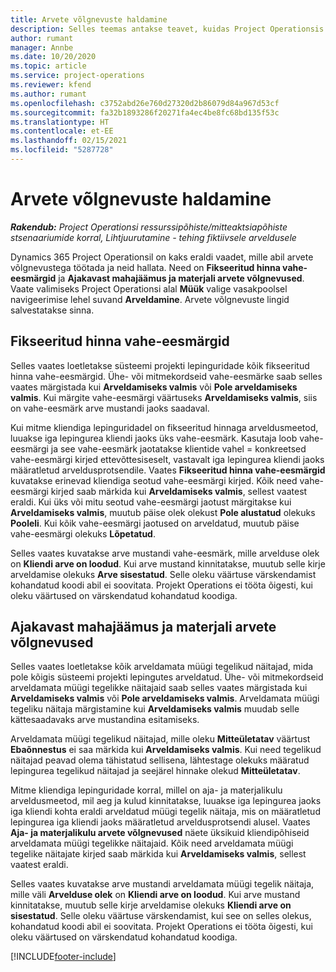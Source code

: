 ```yaml
---
title: Arvete võlgnevuste haldamine
description: Selles teemas antakse teavet, kuidas Project Operationsis arvete võlgnevusi vaadata ja nendega töötada.
author: rumant
manager: Annbe
ms.date: 10/20/2020
ms.topic: article
ms.service: project-operations
ms.reviewer: kfend
ms.author: rumant
ms.openlocfilehash: c3752abd26e760d27320d2b86079d84a967d53cf
ms.sourcegitcommit: fa32b1893286f20271fa4ec4be8fc68bd135f53c
ms.translationtype: HT
ms.contentlocale: et-EE
ms.lasthandoff: 02/15/2021
ms.locfileid: "5287728"
---
```

# <a name="manage-the-billing-backlog"></a>Arvete võlgnevuste haldamine

_**Rakendub:** Project Operationsi ressurssipõhiste/mitteaktsiapõhiste stsenaariumide korral,  Lihtjuurutamine - tehing fiktiivsele arveldusele_

Dynamics 365 Project Operationsil on kaks eraldi vaadet, mille abil arvete võlgnevustega töötada ja neid hallata. Need on **Fikseeritud hinna vahe-eesmärgid** ja **Ajakavast mahajäämus ja materjali arvete võlgnevused**. Vaate valimiseks Project Operationsi alal **Müük** valige vasakpoolsel navigeerimise lehel suvand **Arveldamine**. Arvete võlgnevuste lingid salvestatakse sinna.

## <a name="fixed-price-milestones"></a>Fikseeritud hinna vahe-eesmärgid

Selles vaates loetletakse süsteemi projekti lepinguridade kõik fikseeritud hinna vahe-eesmärgid. Ühe- või mitmekordseid vahe-eesmärke saab selles vaates märgistada kui **Arveldamiseks valmis** või **Pole arveldamiseks valmis**. Kui märgite vahe-eesmärgi väärtuseks **Arveldamiseks valmis**, siis on vahe-eesmärk arve mustandi jaoks saadaval.

Kui mitme kliendiga lepinguridadel on fikseeritud hinnaga arveldusmeetod, luuakse iga lepingurea kliendi jaoks üks vahe-eesmärk. Kasutaja loob vahe-eesmärgi ja see vahe-eesmärk jaotatakse klientide vahel = konkreetsed vahe-eesmärgi kirjed ettevõttesiseselt, vastavalt iga lepingurea kliendi jaoks määratletud arveldusprotsendile. Vaates **Fikseeritud hinna vahe-eesmärgid** kuvatakse erinevad kliendiga seotud vahe-eesmärgi kirjed. Kõik need vahe-eesmärgi kirjed saab märkida kui **Arveldamiseks valmis**, sellest vaatest eraldi. Kui üks või mitu seotud vahe-eesmärgi jaotust märgitakse kui **Arveldamiseks valmis**, muutub päise olek olekust **Pole alustatud** olekuks  **Pooleli**. Kui kõik vahe-eesmärgi jaotused on arveldatud, muutub päise vahe-eesmärgi olekuks **Lõpetatud**.

Selles vaates kuvatakse arve mustandi vahe-eesmärk, mille arvelduse olek on **Kliendi arve on loodud**. Kui arve mustand kinnitatakse, muutub selle kirje arveldamise olekuks **Arve sisestatud**. Selle oleku väärtuse värskendamist kohandatud koodi abil ei soovitata. Projekt Operations ei tööta õigesti, kui oleku väärtused on värskendatud kohandatud koodiga.

## <a name="time-and-material-billing-backlog"></a>Ajakavast mahajäämus ja materjali arvete võlgnevused

Selles vaates loetletakse kõik arveldamata müügi tegelikud näitajad, mida pole kõigis süsteemi projekti lepingutes arveldatud. Ühe- või mitmekordseid arveldamata müügi tegelikke näitajaid saab selles vaates märgistada kui **Arveldamiseks valmis** või **Pole arveldamiseks valmis**. Arveldamata müügi tegeliku näitaja märgistamine kui **Arveldamiseks valmis** muudab selle kättesaadavaks arve mustandina esitamiseks.

Arveldamata müügi tegelikud näitajad, mille oleku **Mitteületatav** väärtust **Ebaõnnestus** ei saa märkida kui **Arveldamiseks valmis**. Kui need tegelikud näitajad peavad olema tähistatud sellisena, lähtestage olekuks määratud lepingurea tegelikud näitajad ja seejärel hinnake olekud **Mitteületatav**.

Mitme kliendiga lepinguridade korral, millel on aja- ja materjalikulu arveldusmeetod, mil aeg ja kulud kinnitatakse, luuakse iga lepingurea jaoks iga kliendi kohta eraldi arveldatud müügi tegelik näitaja, mis on määratletud lepingurea iga kliendi jaoks määratletud arveldusprotsendi alusel. Vaates **Aja- ja materjalikulu arvete võlgnevused** näete üksikuid kliendipõhiseid arveldamata müügi tegelikke näitajaid. Kõik need arveldamata müügi tegelike näitajate kirjed saab märkida kui **Arveldamiseks valmis**, sellest vaatest eraldi.

Selles vaates kuvatakse arve mustandi arveldamata müügi tegelik näitaja, mille väli **Arvelduse olek** on **Kliendi arve on loodud**. Kui arve mustand kinnitatakse, muutub selle kirje arveldamise olekuks **Kliendi arve on sisestatud**. Selle oleku väärtuse värskendamist, kui see on selles olekus, kohandatud koodi abil ei soovitata. Projekt Operations ei tööta õigesti, kui oleku väärtused on värskendatud kohandatud koodiga.


[!INCLUDE[footer-include](../includes/footer-banner.md)]